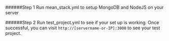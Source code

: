 
######Step 1
Run mean_stack.yml to setup MongoDB and NodeJS on your server

######Step 2
Run test_project.yml to see if your set up is working. Once successful, you can visit `http://[servername-or-IP]:3000` to see your test project.
